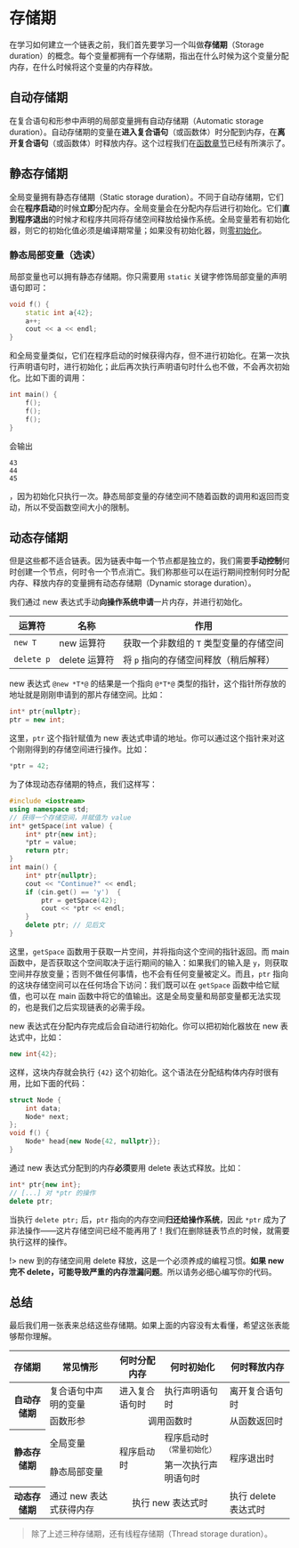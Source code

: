 # 存储期

在学习如何建立一个链表之前，我们首先要学习一个叫做**存储期**（Storage duration）的概念。每个变量都拥有一个存储期，指出在什么时候为这个变量分配内存，在什么时候将这个变量的内存释放。

## 自动存储期

在复合语句和形参中声明的局部变量拥有自动存储期（Automatic storage duration）。自动存储期的变量在**进入复合语句**（或函数体）时分配到内存，在**离开复合语句**（或函数体）时释放内存。这个过程我们在[函数章节](/ch03/function_execution.md#参数传递)已经有所演示了。

## 静态存储期

全局变量拥有静态存储期（Static storage duration）。不同于自动存储期，它们会在**程序启动**的时候**立即**分配内存。全局变量会在分配内存后进行初始化。它们**直到程序退出**的时候才和程序共同将存储空间释放给操作系统。全局变量若有初始化器，则它的初始化值必须是编译期常量；如果没有初始化器，则[零初始化](/ch04/array/array_init#idx_零初始化)。

### 静态局部变量（选读）

局部变量也可以拥有静态存储期。你只需要用 `static` 关键字修饰局部变量的声明语句即可：
```cpp
void f() {
    static int a{42};
    a++;
    cout << a << endl;
}
```
和全局变量类似，它们在程序启动的时候获得内存，但不进行初始化。在第一次执行声明语句时，进行初始化；此后再次执行声明语句时什么也不做，不会再次初始化。比如下面的调用：
```cpp
int main() {
    f();
    f();
    f();
}
```
会输出
```io
43
44
45
```
，因为初始化只执行一次。静态局部变量的存储空间不随着函数的调用和返回而变动，所以不受函数空间大小的限制。

## 动态存储期

但是这些都不适合链表。因为链表中每一个节点都是独立的，我们需要**手动控制**何时创建一个节点，何时令一个节点消亡。我们称那些可以在运行期间控制何时分配内存、释放内存的变量拥有动态存储期（Dynamic storage duration）。

我们通过 new 表达式手动**向操作系统申请**一片内存，并进行初始化。

| 运算符     | 名称          | 作用                                    |
| ---------- | ------------- | --------------------------------------- |
| `new T`    | new 运算符    | 获取一个非数组的 `T` 类型变量的存储空间 |
| `delete p` | delete 运算符 | 将 `p` 指向的存储空间释放（稍后解释）   |

new 表达式 `@new *T*@` 的结果是一个指向 `@*T*@` 类型的指针，这个指针所存放的地址就是刚刚申请到的那片存储空间。比如：
```cpp
int* ptr{nullptr};
ptr = new int;
```
这里，`ptr` 这个指针赋值为 new 表达式申请的地址。你可以通过这个指针来对这个刚刚得到的存储空间进行操作。比如：
```cpp
*ptr = 42;
```
为了体现动态存储期的特点，我们这样写：
```CPP
#include <iostream>
using namespace std;
// 获得一个存储空间，并赋值为 value
int* getSpace(int value) {
    int* ptr{new int};
    *ptr = value;
    return ptr;
}
int main() {
    int* ptr{nullptr};
    cout << "Continue?" << endl;
    if (cin.get() == 'y')  {
        ptr = getSpace(42);
        cout << *ptr << endl;
    }
    delete ptr; // 见后文
}
```
这里，`getSpace` 函数用于获取一片空间，并将指向这个空间的指针返回。而 main 函数中，是否获取这个空间取决于运行期间的输入：如果我们的输入是 `y`，则获取空间并存放变量；否则不做任何事情，也不会有任何变量被定义。而且，`ptr` 指向的这块存储空间可以在任何场合下访问：我们既可以在 `getSpace` 函数中给它赋值，也可以在 main 函数中将它的值输出。这是全局变量和局部变量都无法实现的，也是我们之后实现链表的必需手段。

new 表达式在分配内存完成后会自动进行初始化。你可以把初始化器放在 new 表达式中，比如：
```cpp
new int{42};
```
这样，这块内存就会执行 `{42}` 这个初始化。这个语法在分配结构体内存时很有用，比如下面的代码：
```cpp
struct Node {
    int data;
    Node* next;
};
void f() {
    Node* head{new Node{42, nullptr}};
}
```

通过 new 表达式分配到的内存**必须**要用 delete 表达式释放。比如：
```cpp
int* ptr{new int};
// [...] 对 *ptr 的操作
delete ptr;
```
当执行 `delete ptr;` 后，`ptr` 指向的内存空间**归还给操作系统**，因此 `*ptr` 成为了非法操作——这片存储空间已经不能再用了！我们在删除链表节点的时候，就需要执行这样的操作。

!> new 到的存储空间用 delete 释放，这是一个必须养成的编程习惯。**如果 new 完不 delete，可能导致严重的内存泄漏问题**。所以请务必细心编写你的代码。

## 总结

最后我们用一张表来总结这些存储期。如果上面的内容没有太看懂，希望这张表能够帮你理解。

<div class="table-wrapper">
<table>
<thead>
    <tr>
        <th>存储期</th>
        <th>常见情形</th>
        <th>何时分配内存</th>
        <th>何时初始化</th>
        <th>何时释放内存</th>
    </tr>
</thead>
<tbody>
    <tr>
        <th rowspan="2">自动存储期</th>
        <td>复合语句中声明的变量</td>
        <td>进入复合语句时</td>
        <td>执行声明语句时</td>
        <td>离开复合语句时</td>
    </tr>
    <tr>
        <td>函数形参</td>
        <td colspan="2" align="center">调用函数时</td>
        <td>从函数返回时</td>
    </tr>
    <tr>
        <th rowspan="2">静态存储期</th>
        <td>全局变量</td>
        <td rowspan="2">程序启动时</td>
        <td>程序启动时<sub>（常量初始化）</sub></td>
        <td rowspan="2">程序退出时</td>
    </tr>
    <tr>
        <td>静态局部变量</td>
        <td>第一次执行声明语句时</td>
    </tr>
    <tr>
        <th>动态存储期</th>
        <td>通过 new 表达式获得内存</td>
        <td colspan="2" align="center">执行 new 表达式时</td>
        <td>执行 delete 表达式时</td>
    </tr>
</tbody>
</table>
</div>

> 除了上述三种存储期，还有线程存储期（Thread storage duration）。
